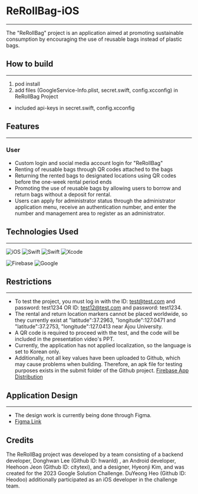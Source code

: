 # ReRollBag-iOS

---

The "ReRollBag" project is an application aimed at promoting sustainable consumption by encouraging the use of reusable bags instead of plastic bags.

## How to build

---

1. pod install
2. add files (GoogleService-Info.plist, secret.swift, config.xcconfig) in ReRollBag Project
  - included api-keys in secret.swift, config.xcconfig


## Features

---

### User
- Custom login and social media account login for "ReRollBag"
- Renting of reusable bags through QR codes attached to the bags
- Returning the rented bags to designated locations using QR codes before the one-week rental period ends
- Promoting the use of reusable bags by allowing users to borrow and return bags without a deposit for rental.
- Users can apply for administrator status through the administrator application menu, receive an authentication number, and enter the number and management area to register as an administrator.

## Technologies Used

---

![iOS](https://img.shields.io/badge/iOS-000000?style=for-the-badge&logo=ios&logoColor=white)
![Swift](https://img.shields.io/badge/SwiftUI-0052CC?style=for-the-badge&logo=swift&logoColor=white)
![Swift](https://img.shields.io/badge/swift-F54A2A?style=for-the-badge&logo=swift&logoColor=white)
![Xcode](https://img.shields.io/badge/Xcode-007ACC?style=for-the-badge&logo=Xcode&logoColor=white)

![Firebase](https://img.shields.io/badge/Firebase-039BE5?style=for-the-badge&logo=Firebase&logoColor=white)
![Google](https://img.shields.io/badge/google-4285F4?style=for-the-badge&logo=google&logoColor=white)

## Restrictions

---

- To test the project, you must log in with the ID: test@test.com and password: test1234 OR ID: test12@test.com and password: test1234.
- The rental and return location markers cannot be placed worldwide, so they currently exist at "latitude":37.2963, "longitude":127.0471 and "latitude":37.2753, "longitude":127.0413 near Ajou University.
- A QR code is required to proceed with the test, and the code will be included in the presentation video's PPT.
- Currently, the application has not applied localization, so the language is set to Korean only.
- Additionally, not all key values have been uploaded to Github, which may cause problems when building. Therefore, an apk file for testing purposes exists in the submit folder of the Github project. [Firebase App Distribution](https://appdistribution.firebase.google.com/testerapps/1:1037483029667:android:67f9546ca4de9f235abb16/releases/700l1eoomabng?utm_source=firebase-console)

## Application Design

---

- The design work is currently being done through Figma.
- [Figma Link](https://www.figma.com/file/wQyYTV6415CC2EetVwbDKi/Untitled?node-id=0-1)


## Credits
The ReRollBag project was developed by a team consisting of a backend developer, Donghwan Lee (Github ID: hwanld) , an Android developer, Heehoon Jeon (Github ID: citytexi), and a designer, Hyeonji Kim, and was created for the 2023 Google Solution Challenge. DuYeong Heo (Github ID: Heodoo) additionally participated as an iOS developer in the challenge team.
